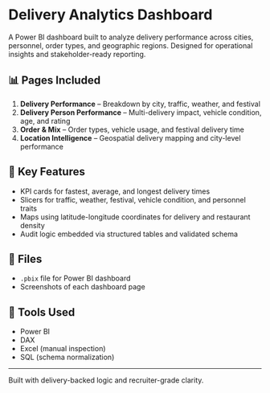 # Delivery Analytics Dashboard

A Power BI dashboard built to analyze delivery performance across cities, personnel, order types, and geographic regions. Designed for operational insights and stakeholder-ready reporting.

## 📊 Pages Included
1. **Delivery Performance** – Breakdown by city, traffic, weather, and festival
2. **Delivery Person Performance** – Multi-delivery impact, vehicle condition, age, and rating
3. **Order & Mix** – Order types, vehicle usage, and festival delivery time
4. **Location Intelligence** – Geospatial delivery mapping and city-level performance

## 🧠 Key Features
- KPI cards for fastest, average, and longest delivery times
- Slicers for traffic, weather, festival, vehicle condition, and personnel traits
- Maps using latitude-longitude coordinates for delivery and restaurant density
- Audit logic embedded via structured tables and validated schema

## 📁 Files
- `.pbix` file for Power BI dashboard
- Screenshots of each dashboard page

## 🚀 Tools Used
- Power BI
- DAX
- Excel (manual inspection)
- SQL (schema normalization)

---

Built with delivery-backed logic and recruiter-grade clarity.
